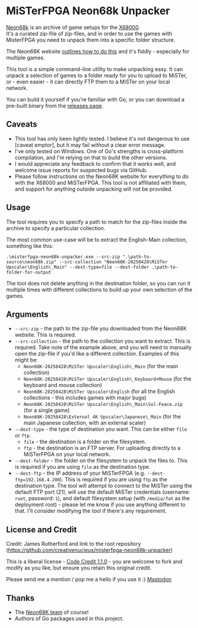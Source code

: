 # MiSTerFPGA Neon68k Unpacker

[Neon68k](https://neon68k.com/) is an archive of game setups for the [X68000](https://en.wikipedia.org/wiki/X68000).  
It's a curated zip-file of zip-files, and in order to use the games with MisterFPGA you need to unpack them into a specific folder structure.

The Neon68K website [outlines how to do this](https://neon68k.com/docs#unpacking-the-games) and it's fiddly - especially for multiple games.

This tool is a simple command-line utility to make unpacking easy. It can unpack a selection of games to a folder ready for you to upload to MiSTer, or - even easier - it can directly FTP them to a MiSTer on your local network.

You can build it yourself if you're familiar with Go, or you can download a pre-built binary from the [releases page](https://github.com/creativenucleus/misterfpga-neon68k-unpacker/releases/).

## Caveats

- This tool has only been lightly tested. I believe it's not dangerous to use [caveat emptor], but it may fail without a clear error message.
- I've only tested on Windows. One of Go's strengths is cross-platform compilation, and I'm relying on that to build the other versions.
- I would appreciate any feedback to confirm that it works well, and welcome issue reports for suspected bugs via GitHub.
- Please follow instructions on the Neon68K website for everything to do with the X68000 and MiSTerFPGA. This tool is not affiliated with them, and support for anything outside unpacking will not be provided.

## Usage

The tool requires you to specify a path to match for the zip-files inside the archive to specify a particular collection.

The most common use-case will be to extract the English-Main collection, something like this:

`.\misterfpga-neon68k-unpacker.exe --src-zip ".\path-to-source\neon68k.zip" --src-collection "Neon68K-20250428\MiSTer Upscaler\English\_Main" --dest-type=file --dest-folder .\path-to-folder-for-output`

The tool does not delete anything in the destination folder, so you can run it multiple times with different collections to build up your own selection of the games.

## Arguments

- `--src-zip` - the path to the zip-file you downloaded from the Neon68K website. This is required.
- `--src-collection` - the path to the collection you want to extract. This is required. Take note of the example above, and you will need to manually open the zip-file if you'd like a different collection. Examples of this might be:
    - `Neon68K-20250428\MiSTer Upscaler\English\_Main` (for the main collection)
    - `Neon68K-20250428\MiSTer Upscaler\English\_Keyboard+Mouse` (for the keyboard and mouse collection)
    - `Neon68K-20250428\MiSTer Upscaler\English` (for all the English collections - this includes games with major bugs)
    - `Neon68K-20250428\MiSTer Upscaler\English\_Main\Sol-Feace.zip` (for a single game)
    - `Neon68K-20250428\External 4K Upscaler\Japanese\_Main` (for the main Japanese collection, with an external scaler)
- `--dest-type` - the type of destination you want. This can be either `file` or `ftp`.
    - `file` - the destination is a folder on the filesystem.
    - `ftp` - the destination is an FTP server. For uploading directly to a MiSTerFPGA on your local network.
- `--dest-folder` - the folder on the filesystem to unpack the files to. This is required if you are using `file` as the destination type.
- `--dest-ftp` - the IP address of your MiSTerFPGA (e.g. `--dest-ftp=192.168.4.200`). This is required if you are using `ftp` as the destination type. The tool will attempt to connect to the MiSTer using the default FTP port (21), will use the default MiSTer credentials (username: `root`, password: `1`), and default filesystem setup (with `/media/fat` as the deployment root) - please let me know if you use anything different to that. I'll consider modifying the tool if there's any requirement.

## License and Credit

Credit: James Rutherford and link to the root repository (https://github.com/creativenucleus/misterfpga-neon68k-unpacker)

This is a liberal license - [Code Credit 1.1.0](https://codecreditlicense.com/license/1.1.0) - you are welcome to fork and modify as you like, but ensure you retain this original credit.

Please send me a mention / pop me a hello if you use it :) [Mastodon](https://mastodon.social/@jtruk)

## Thanks

- The [Neon68K team](https://neon68k.com/) of course!
- Authors of Go packages used in this project.